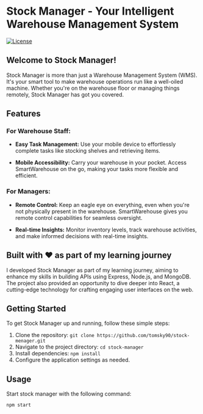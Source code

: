# Stock Manager - Your Intelligent Warehouse Management System

[![License](https://img.shields.io/badge/license-MIT-blue.svg)](LICENSE)

## Welcome to  Stock Manager!

Stock Manager is more than just a Warehouse Management System (WMS). It's your smart tool to make warehouse operations run like a well-oiled machine. Whether you're on the warehouse floor or managing things remotely, Stock Manager has got you covered.

## Features

### For Warehouse Staff:

- **Easy Task Management:** Use your mobile device to effortlessly complete tasks like stocking shelves and retrieving items.

- **Mobile Accessibility:** Carry your warehouse in your pocket. Access SmartWarehouse on the go, making your tasks more flexible and efficient.

### For Managers:

- **Remote Control:** Keep an eagle eye on everything, even when you're not physically present in the warehouse. SmartWarehouse gives you remote control capabilities for seamless oversight.

- **Real-time Insights:** Monitor inventory levels, track warehouse activities, and make informed decisions with real-time insights.

## Built with ❤️ as part of my learning journey

I developed  Stock Manager as part of my learning journey, aiming to enhance my skills in building APIs using Express, Node.js, and MongoDB. The project also provided an opportunity to dive deeper into React, a cutting-edge technology for crafting engaging user interfaces on the web.

## Getting Started

To get  Stock Manager up and running, follow these simple steps:

1. Clone the repository: `git clone https://github.com/tomsky90/stock-menager.git`
2. Navigate to the project directory: `cd stock-manager`
3. Install dependencies: `npm install`
4. Configure the application settings as needed.

## Usage

Start stock manager with the following command:

```bash
npm start





